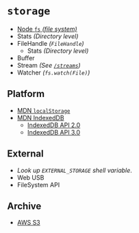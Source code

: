 # `storage`

  - [Node `fs` _(file system)_](https://nodejs.org/api/fs.html#fs_class_fs_dir)
  - Stats _(Directory level)_
  - FileHandle _(`FileHandle`)_
    - Stats _(Directory level)_
  - Buffer
  - Stream _(See [`/streams`](/streams#readme))_
  - Watcher _(`fs.watch(File)`)_


## Platform

  - [MDN `localStorage`](https://developer.mozilla.org/en-US/docs/Web/API/Window/localStorage)
  - [MDN IndexedDB](https://developer.mozilla.org/en-US/docs/Web/API/IndexedDB_API)
    - [IndexedDB API 2.0](https://www.w3.org/TR/IndexedDB/)
    - [IndexedDB API 3.0](https://w3c.github.io/IndexedDB/)

## External
  - _Look up `EXTERNAL_STORAGE` shell variable_.
  - Web USB
  - FileSystem API


## Archive

  - [AWS S3]()
